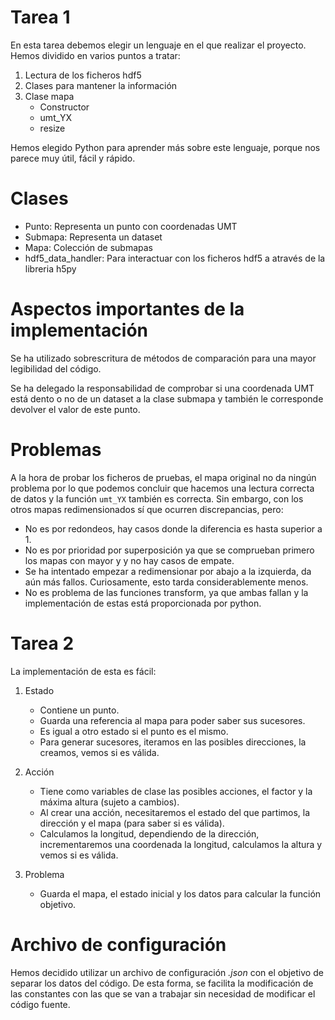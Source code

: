 # Tarea 1

En esta tarea debemos elegir un lenguaje en el que realizar el proyecto.
Hemos dividido en varios puntos a tratar:

1. Lectura de los ficheros hdf5
2. Clases para mantener la información
3. Clase mapa
   - Constructor
   - umt\_YX
   - resize

Hemos elegido Python para aprender más sobre este lenguaje, porque nos parece muy útil, fácil y rápido.

# Clases

- Punto: Representa un punto con coordenadas UMT
- Submapa: Representa un dataset
- Mapa: Colección de submapas
- hdf5\_data\_handler: Para interactuar con los ficheros hdf5 a através de la libreria h5py

# Aspectos importantes de la implementación

Se ha utilizado sobrescritura de métodos de comparación para una mayor legibilidad del código.

Se ha delegado la responsabilidad de comprobar si una coordenada UMT está dento o no de un dataset a la clase submapa y también le corresponde devolver el valor de este punto.

# Problemas

A la hora de probar los ficheros de pruebas, el mapa original no da ningún problema por lo que podemos concluir que hacemos una lectura correcta de datos y la función `umt_YX` también es correcta.
Sin embargo, con los otros mapas redimensionados sí que ocurren discrepancias, pero:

- No es por redondeos, hay casos donde la diferencia es hasta superior a 1.
- No es por prioridad por superposición ya que se comprueban primero los mapas con mayor y y no hay casos de empate.
- Se ha intentado empezar a redimensionar por abajo a la izquierda, da aún más fallos. Curiosamente, esto tarda considerablemente menos.
- No es problema de las funciones transform, ya que ambas fallan y la implementación de estas está proporcionada por python.

# Tarea 2

La implementación de esta es fácil:

1. Estado 
   - Contiene un punto.
   - Guarda una referencia al mapa para poder saber sus sucesores.
   - Es igual a otro estado si el punto es el mismo.
   - Para generar sucesores, iteramos en las posibles direcciones, la creamos, vemos si es válida.

2. Acción
   - Tiene como variables de clase las posibles acciones, el factor y la máxima altura (sujeto a cambios).
   - Al crear una acción, necesitaremos el estado del que partimos, la dirección y el mapa (para saber si es válida).
   - Calculamos la longitud, dependiendo de la dirección, incrementaremos una coordenada la longitud, calculamos la altura y vemos si es válida.

3. Problema
   - Guarda el mapa, el estado inicial y los datos para calcular la función objetivo.

# Archivo de configuración

Hemos decidido utilizar un archivo de configuración *.json* con el objetivo de separar los datos del código. De esta forma, se facilita la modificación de las constantes con las que se van a trabajar sin necesidad de modificar el código fuente.